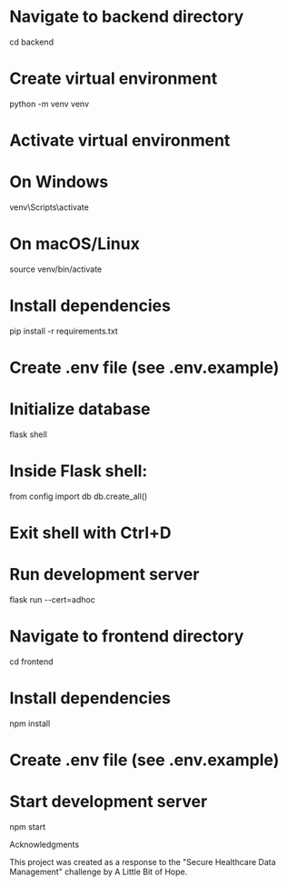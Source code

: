 # Navigate to backend directory
cd backend

# Create virtual environment
python -m venv venv

# Activate virtual environment
# On Windows
venv\Scripts\activate
# On macOS/Linux
source venv/bin/activate

# Install dependencies
pip install -r requirements.txt

# Create .env file (see .env.example)

# Initialize database
flask shell
# Inside Flask shell:
from config import db
db.create_all()
# Exit shell with Ctrl+D

# Run development server
flask run --cert=adhoc

# Navigate to frontend directory
cd frontend

# Install dependencies
npm install

# Create .env file (see .env.example)

# Start development server
npm start

Acknowledgments

This project was created as a response to the "Secure Healthcare Data Management" challenge by A Little Bit of Hope.
